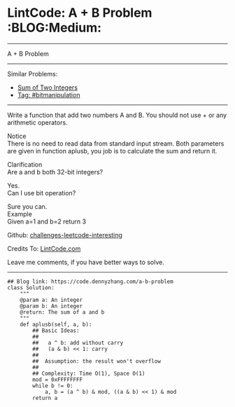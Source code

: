 # LintCode: A + B Problem     :BLOG:Medium:


---

A + B Problem  

---

Similar Problems:  
-   [Sum of Two Integers](https://code.dennyzhang.com/sum-of-two-integers)
-   [Tag: #bitmanipulation](https://code.dennyzhang.com/tag/bitmanipulation)

---

Write a function that add two numbers A and B. You should not use + or any arithmetic operators.  

Notice  
There is no need to read data from standard input stream. Both parameters are given in function aplusb, you job is to calculate the sum and return it.  

Clarification  
Are a and b both 32-bit integers?  

Yes.  
Can I use bit operation?  

Sure you can.  
Example  
Given a=1 and b=2 return 3  

Github: [challenges-leetcode-interesting](https://github.com/DennyZhang/challenges-leetcode-interesting/tree/master/a-b-problem)  

Credits To: [LintCode.com](http://www.lintcode.com/en/problem/a-b-problem/)  

Leave me comments, if you have better ways to solve.  

---

    ## Blog link: https://code.dennyzhang.com/a-b-problem
    class Solution:
        """
        @param a: An integer
        @param b: An integer
        @return: The sum of a and b
        """
        def aplusb(self, a, b):
            ## Basic Ideas:
            ##
            ##   a ^ b: add without carry
            ##   (a & b) << 1: carry
            ##
            ##  Assumption: the result won't overflow
            ##
            ## Complexity: Time O(1), Space O(1)
            mod = 0xFFFFFFFF
            while b != 0:
                a, b = (a ^ b) & mod, ((a & b) << 1) & mod
            return a